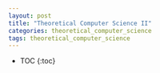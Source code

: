 ```yaml
---
layout: post
title: "Theoretical Computer Science II"
categories: theoretical_computer_science
tags: theoretical_computer_science
---
```


* TOC
{:toc}


